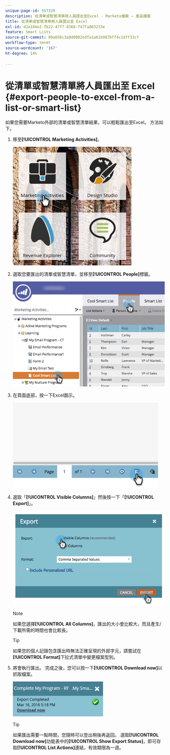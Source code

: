 ```yaml
---
unique-page-id: 557329
description: 從清單或智慧清單將人員匯出至Excel - Marketo檔案 — 產品檔案
title: 從清單或智慧清單將人員匯出至 Excel
exl-id: d2a184e2-fb22-47f7-8368-747fa803233e
feature: Smart Lists
source-git-commit: 09a656c3a0d0002edfa1a61b987bff4c1dff33cf
workflow-type: tm+mt
source-wordcount: '167'
ht-degree: 14%

---
```


# 從清單或智慧清單將人員匯出至 Excel {#export-people-to-excel-from-a-list-or-smart-list}

如果您需要Marketo外部的清單或智慧清單結果，可以輕鬆匯出至Excel。 方法如下。

1. 移至&#x200B;**[!UICONTROL Marketing Activities]**。

   ![](assets/ma.png)

1. 選取您要匯出的清單或智慧清單，並移至&#x200B;**[!UICONTROL People]**&#x200B;標籤。

   ![](assets/smartlistpeopletab-hands.png)

1. 在頁面底部，按一下Excel圖示。

   ![](assets/exportpeople.png)

1. 選取「**[!UICONTROL Visible Columns]**」然後按一下「**[!UICONTROL Export]**」。

   ![](assets/image2014-9-11-14-3a1-3a37.png)

   >[!NOTE]
   >
   >如果您選擇&#x200B;**[!UICONTROL All Columns]**，匯出的大小會比較大，而且產生/下載所需的時間也會比較長。

   >[!TIP]
   >
   >如果您的個人記錄包含匯出時無法正確呈現的外部字元，請嘗試在&#x200B;**[!UICONTROL Format]**&#x200B;下拉式清單中變更檔案型別。

1. 將會執行匯出。 完成之後，您可以按一下&#x200B;**[!UICONTROL Download now]**&#x200B;以抓取檔案。

   ![](assets/popup.png)

   >[!TIP]
   >
   >如果匯出需要一點時間，您隨時可以登出稍後再返回。 選取&#x200B;**[!UICONTROL Download now]**&#x200B;功能表中的&#x200B;**[!UICONTROL Show Export Status]**，即可存取&#x200B;**[!UICONTROL List Actions]**&#x200B;連結，有效期限為一週。
